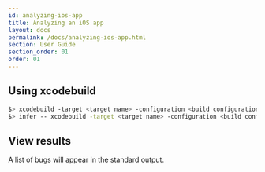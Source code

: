 ```yaml
---
id: analyzing-ios-app
title: Analyzing an iOS app
layout: docs
permalink: /docs/analyzing-ios-app.html
section: User Guide
section_order: 01
order: 01
---
```


## Using xcodebuild

```bash
$> xcodebuild -target <target name> -configuration <build configuration> -sdk iphonesimulator clean
$> infer -- xcodebuild -target <target name> -configuration <build configuration> -sdk iphonesimulator
```

## View results

A list of bugs will appear in the standard output.
